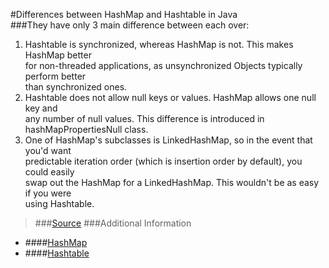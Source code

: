 #Differences between HashMap and Hashtable in Java  
###They have only 3 main difference between each over:
1. Hashtable is synchronized, whereas HashMap is not. This makes HashMap better  
for non-threaded applications, as unsynchronized Objects typically perform better  
than synchronized ones.  
1. Hashtable does not allow null keys or values.  HashMap allows one null key and  
any number of null values. This difference is introduced in hashMapPropertiesNull class.  
1. One of HashMap's subclasses is LinkedHashMap, so in the event that you'd want  
predictable iteration order (which is insertion order by default), you could easily  
swap out the HashMap for a  LinkedHashMap. This wouldn't be as easy if you were  
using Hashtable.  
>###[Source](https://stackoverflow.com/questions/40471/differences-between-hashmap-and-hashtable)
###Additional Information
* ####[HashMap](https://docs.oracle.com/en/java/javase/12/docs/api/java.base/java/util/HashMap.html)
* ####[Hashtable](https://docs.oracle.com/en/java/javase/12/docs/api/java.base/java/util/Hashtable.html)